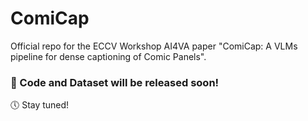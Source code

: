 # ComiCap

Official repo for the ECCV Workshop AI4VA paper "ComiCap: A VLMs pipeline for dense captioning of Comic Panels".

### 🚀 Code and Dataset will be released soon!
🕔 Stay tuned!

